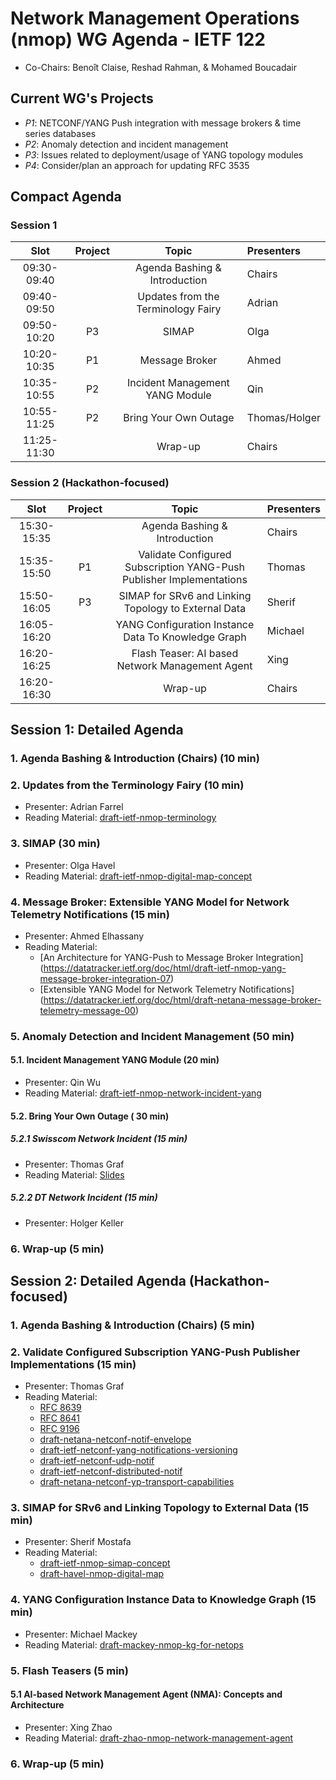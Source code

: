 # Network Management Operations (nmop) WG Agenda - IETF 122

* Co-Chairs: Benoît Claise, Reshad Rahman, & Mohamed Boucadair

## Current WG's Projects

* *P1*: NETCONF/YANG Push integration with message brokers & time series databases
* *P2*: Anomaly detection and incident management
* *P3*: Issues related to deployment/usage of YANG topology modules
* *P4*: Consider/plan an approach for updating RFC 3535


## Compact Agenda

### Session 1

| Slot        | Project |Topic                                                      | Presenters   |
|:-----------:|:-------:|:---------------------------------------------------------:|:-------------|
| 09:30-09:40 |         | Agenda Bashing & Introduction                             | Chairs       |
| 09:40-09:50 |         | Updates from the Terminology Fairy                        | Adrian       |
| 09:50-10:20 |    P3   | SIMAP                                                     | Olga         |
| 10:20-10:35 |    P1   | Message Broker                                            | Ahmed        |
| 10:35-10:55 |    P2   | Incident Management YANG Module                           | Qin          |
| 10:55-11:25 |    P2   | Bring Your Own Outage                                     | Thomas/Holger|
| 11:25-11:30 |         | Wrap-up                                                   | Chairs       |



### Session 2  (Hackathon-focused)

| Slot       | Project |Topic                                                                 | Presenters |
|:----------:|:-------:|:--------------------------------------------------------------------:|:-----------|
|15:30-15:35 |         | Agenda Bashing & Introduction                                        | Chairs     |
|15:35-15:50 |   P1    | Validate Configured Subscription YANG-Push Publisher Implementations | Thomas     |
|15:50-16:05 |   P3    | SIMAP for SRv6 and Linking Topology to External Data                 | Sherif     |
|16:05-16:20 |         | YANG Configuration Instance Data To Knowledge Graph                  | Michael    |
|16:20-16:25 |         | Flash Teaser: AI based Network Management Agent                      | Xing       |
|16:20-16:30 |         | Wrap-up                                                              | Chairs     |

## Session 1: Detailed Agenda

### 1. Agenda Bashing & Introduction (Chairs) (10 min)

### 2. Updates from the Terminology Fairy (10 min)

 * Presenter: Adrian Farrel
 * Reading Material: [draft-ietf-nmop-terminology](https://datatracker.ietf.org/doc/draft-ietf-nmop-terminology/)

### 3. SIMAP (30 min)

 * Presenter: Olga Havel
 * Reading Material: [draft-ietf-nmop-digital-map-concept](https://datatracker.ietf.org/doc/draft-ietf-nmop-digital-map-concept/)
   
### 4. Message Broker: Extensible YANG Model for Network Telemetry Notifications (15 min)

 * Presenter: Ahmed Elhassany
 * Reading Material:
    + [An Architecture for YANG-Push to Message Broker Integration] (https://datatracker.ietf.org/doc/html/draft-ietf-nmop-yang-message-broker-integration-07)
    + [Extensible YANG Model for Network Telemetry Notifications] (https://datatracker.ietf.org/doc/html/draft-netana-message-broker-telemetry-message-00)

### 5. Anomaly Detection and Incident Management (50 min)

#### 5.1. Incident Management YANG Module (20 min)

 * Presenter: Qin Wu
 * Reading Material: [draft-ietf-nmop-network-incident-yang](https://datatracker.ietf.org/doc/draft-ietf-nmop-network-incident-yang/)

#### 5.2. Bring Your Own Outage ( 30 min)

##### 5.2.1 Swisscom Network Incident (15 min)

* Presenter: Thomas Graf
* Reading Material: [Slides](https://github.com/network-analytics/ietf-network-analytics-document-status/blob/main/122/NMOP/nmop-interim-swisscom-network-analytics-network-incident-postmortem.pdf)

##### 5.2.2 DT Network Incident (15 min)

* Presenter: Holger Keller

### 6. Wrap-up (5 min)

## Session 2: Detailed Agenda (Hackathon-focused)

### 1. Agenda Bashing & Introduction (Chairs) (5 min)

### 2. Validate Configured Subscription YANG-Push Publisher Implementations (15 min)

* Presenter: Thomas Graf
* Reading Material:
   + [RFC 8639](https://datatracker.ietf.org/doc/html/rfc8639)
   + [RFC 8641](https://datatracker.ietf.org/doc/html/rfc8641)
   + [RFC 9196](https://datatracker.ietf.org/doc/html/rfc9196)
   + [draft-netana-netconf-notif-envelope](https://datatracker.ietf.org/doc/html/draft-netana-netconf-notif-envelope)
   + [draft-ietf-netconf-yang-notifications-versioning](https://datatracker.ietf.org/doc/html/draft-ietf-netconf-yang-notifications-versioning)
   + [draft-ietf-netconf-udp-notif](https://datatracker.ietf.org/doc/html/draft-ietf-netconf-udp-notif)
   + [draft-ietf-netconf-distributed-notif](https://datatracker.ietf.org/doc/html/draft-ietf-netconf-distributed-notif)
   + [draft-netana-netconf-yp-transport-capabilities](https://datatracker.ietf.org/doc/html/draft-netana-netconf-yp-transport-capabilities)

### 3. SIMAP for SRv6 and Linking Topology to External Data (15 min)

* Presenter: Sherif Mostafa
* Reading Material:
   + [draft-ietf-nmop-simap-concept](https://datatracker.ietf.org/doc/draft-ietf-nmop-simap-concept/)
   + [draft-havel-nmop-digital-map](https://datatracker.ietf.org/doc/draft-havel-nmop-digital-map/)

### 4. YANG Configuration Instance Data to Knowledge Graph (15 min)

* Presenter: Michael Mackey
* Reading Material: [draft-mackey-nmop-kg-for-netops](https://datatracker.ietf.org/doc/draft-mackey-nmop-kg-for-netops/)

### 5. Flash Teasers (5 min)

#### 5.1 AI-based Network Management Agent (NMA): Concepts and Architecture

 * Presenter: Xing Zhao
 * Reading Material: [draft-zhao-nmop-network-management-agent](https://datatracker.ietf.org/doc/draft-zhao-nmop-network-management-agent/)

### 6. Wrap-up (5 min)
